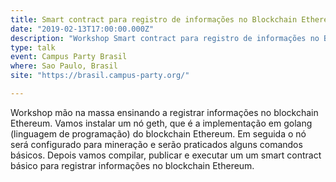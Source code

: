 ```yaml
---
title: Smart contract para registro de informações no Blockchain Ethereum
date: "2019-02-13T17:00:00.000Z"
description: "Workshop Smart contract para registro de informações no Blockchain Ethereum na Campus Party Brasil em Sao Paulo, Brasil"
type: talk
event: Campus Party Brasil
where: Sao Paulo, Brasil
site: "https://brasil.campus-party.org/"

---
```


Workshop mão na massa ensinando a registrar informações no blockchain Ethereum. Vamos instalar um nó geth, que é a implementação em golang (linguagem de programação) do blockchain Ethereum. Em seguida o nó será configurado para mineração e serão praticados alguns comandos básicos. Depois vamos compilar, publicar e executar um um smart contract básico para registrar informações no blockchain Ethereum.
